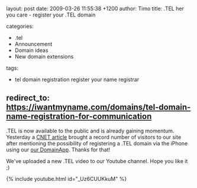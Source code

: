 layout: post
date: 2009-03-26 11:55:38 +1200
author: Timo
title: .TEL her you care - register your .TEL domain

categories:
  - .tel
  - Announcement
  - Domain ideas
  - New domain extensions

tags:
  - tel domain registration register your name registrar

redirect_to: https://iwantmyname.com/domains/tel-domain-name-registration-for-communication
----

.TEL is now available to the public and is already gaining momentum. Yesterday a [CNET article](http://news.cnet.com/8301-13577_3-10203003-36.html?tag=newsEditorsPicksArea.0) brought a record number of visitors to our site after mentioning the possibility of registering a .TEL domain via the iPhone using our [our DomainApp](https://iwantmyname.com/iphone). Thanks for that!

We've uploaded a new .TEL video to our Youtube channel. Hope you like it ;)

{% include youtube.html id="_Uz6CUUKkuM" %}
